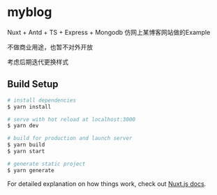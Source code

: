 # myblog


Nuxt + Antd + TS + Express + Mongodb  仿网上某博客网站做的Example

不做商业用途，也暂不对外开放

考虑后期迭代更换样式


## Build Setup

```bash
# install dependencies
$ yarn install

# serve with hot reload at localhost:3000
$ yarn dev

# build for production and launch server
$ yarn build
$ yarn start

# generate static project
$ yarn generate
```

For detailed explanation on how things work, check out [Nuxt.js docs](https://nuxtjs.org).
